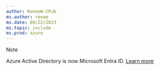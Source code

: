 ```yaml
---
author: ReneeW-CPub
ms.author: renwe
ms.date: 09/22/2023
ms.topic: include
ms.prod: azure
---
```


> [!NOTE]
> Azure Active Directory is now Microsoft Entra ID. [Learn more](/azure/active-directory/fundamentals/new-name)
